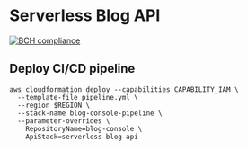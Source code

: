 # Serverless Blog API
[![BCH compliance](https://bettercodehub.com/edge/badge/lracicot/serverless-blog-api?branch=master)](https://bettercodehub.com/)

## Deploy CI/CD pipeline

```
aws cloudformation deploy --capabilities CAPABILITY_IAM \
  --template-file pipeline.yml \
  --region $REGION \
  --stack-name blog-console-pipeline \
  --parameter-overrides \
    RepositoryName=blog-console \
    ApiStack=serverless-blog-api
```

